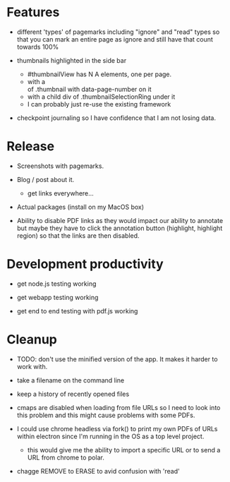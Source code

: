 
# Features


- different 'types' of pagemarks including "ignore" and "read" types so that
  you can mark an entire page as ignore and still have that count towards 100%

- thumbnails highlighted in the side bar

    - #thumbnailView has N A elements, one per page.
    - with a <div> of .thumbnail with data-page-number on it
    - with a child div of .thumbnailSelectionRing under it
    - I can probably just re-use the existing framework

- checkpoint journaling so I have confidence that I am not losing data.

# Release

- Screenshots with pagemarks.

- Blog / post about it.
    - get links everywhere...

- Actual packages (install on my MacOS box)

- Ability to disable PDF links as they would impact our ability to annotate but
  maybe they have to click the annotation button (highlight, highlight region)
  so that the links are then disabled.

# Development productivity

- get node.js testing working

- get webapp testing working

- get end to end testing with pdf.js working

# Cleanup


- TODO: don't use the minified version of the app.  It makes it harder to work with.

- take a filename on the command line

- keep a history of recently opened files


-  cmaps are disabled when loading from file URLs so I need to look into this
   problem and this might cause problems with some PDFs.


- I could use chrome headless via fork() to print my own PDFs of URLs within
  electron since I'm running in the OS as a top level project.

    - this would give me the ability to import a specific URL or to send a URL
      from chrome to polar.


- chagge REMOVE to ERASE to avid confusion with 'read'

